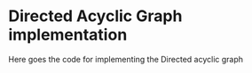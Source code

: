 Directed Acyclic Graph implementation
=======

Here goes the code for implementing the Directed acyclic graph
